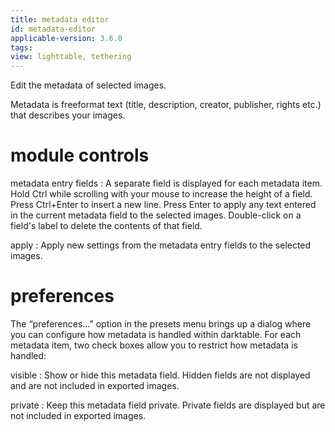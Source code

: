 ```yaml
---
title: metadata editor
id: metadata-editor
applicable-version: 3.6.0
tags:
view: lighttable, tethering
---
```


Edit the metadata  of selected images.

Metadata is freeformat text (title, description, creator, publisher, rights etc.) that describes your images.

# module controls

metadata entry fields
: A separate field is displayed for each metadata item. Hold Ctrl while scrolling with your mouse to increase the height of a field. Press Ctrl+Enter to insert a new line. Press Enter to apply any text entered in the current metadata field to the selected images. Double-click on a field's label to delete the contents of that field.

apply
: Apply new settings from the metadata entry fields to the selected images.

# preferences

The “preferences…” option in the presets menu brings up a dialog where you can configure how metadata is handled within darktable. For each metadata item, two check boxes allow you to restrict how metadata is handled:

visible 
: Show or hide this metadata field. Hidden fields are not displayed and are not included in exported images.

private
: Keep this metadata field private. Private fields are displayed but are not included in exported images.

